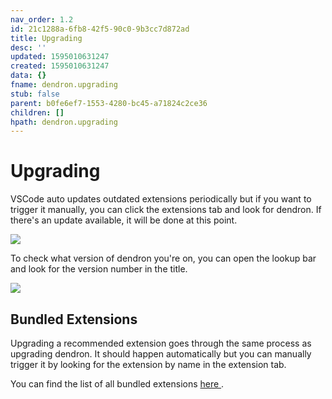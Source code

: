 ```yaml
---
nav_order: 1.2
id: 21c1288a-6fb8-42f5-90c0-9b3cc7d872ad
title: Upgrading
desc: ''
updated: 1595010631247
created: 1595010631247
data: {}
fname: dendron.upgrading
stub: false
parent: b0fe6ef7-1553-4280-bc45-a71824c2ce36
children: []
hpath: dendron.upgrading
---
```

# Upgrading

VSCode auto updates outdated extensions periodically but if you want to trigger it manually, you can click the extensions tab and look for dendron. If there's an update available, it will be done at this point.

<a href="https://www.loom.com/share/796a10cab7204733877e7f708b6aaaca">
<img style="" src="https://cdn.loom.com/sessions/thumbnails/796a10cab7204733877e7f708b6aaaca-with-play.gif"> 
</a>

To check what version of dendron you're on, you can open the lookup bar and look for the version number in the title. 

![](assets/2020-07-17-11-40-55.png)

## Bundled Extensions

Upgrading a recommended extension goes through the same process as upgrading dendron. It should happen automatically but you can manually trigger it by looking for the extension by name in the extension tab. 

You can find the list of all bundled extensions [here ](301e4129-6933-4be7-a4bd-8125171360d8).
